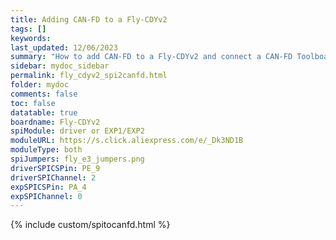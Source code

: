```yaml
---
title: Adding CAN-FD to a Fly-CDYv2
tags: []
keywords: 
last_updated: 12/06/2023
summary: "How to add CAN-FD to a Fly-CDYv2 and connect a CAN-FD Toolboard"
sidebar: mydoc_sidebar
permalink: fly_cdyv2_spi2canfd.html
folder: mydoc
comments: false
toc: false
datatable: true
boardname: Fly-CDYv2
spiModule: driver or EXP1/EXP2
moduleURL: https://s.click.aliexpress.com/e/_Dk3ND1B
moduleType: both
spiJumpers: fly_e3_jumpers.png
driverSPICSPin: PE_9
driverSPIChannel: 2
expSPICSPin: PA_4
expSPIChannel: 0
---
```


{% include custom/spitocanfd.html %}
